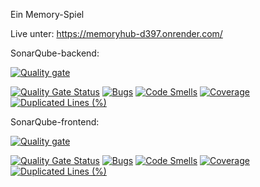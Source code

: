Ein Memory-Spiel

Live unter: https://memoryhub-d397.onrender.com/

SonarQube-backend:


[![Quality gate](https://sonarcloud.io/api/project_badges/quality_gate?project=ropold_MemoryHub-backend)](https://sonarcloud.io/summary/new_code?id=ropold_MemoryHub-backend)


[![Quality Gate Status](https://sonarcloud.io/api/project_badges/measure?project=ropold_MemoryHub-backend&metric=alert_status)](https://sonarcloud.io/summary/new_code?id=ropold_MemoryHub-backend)
[![Bugs](https://sonarcloud.io/api/project_badges/measure?project=ropold_MemoryHub-backend&metric=bugs)](https://sonarcloud.io/summary/new_code?id=ropold_MemoryHub-backend)
[![Code Smells](https://sonarcloud.io/api/project_badges/measure?project=ropold_MemoryHub-backend&metric=code_smells)](https://sonarcloud.io/summary/new_code?id=ropold_MemoryHub-backend)
[![Coverage](https://sonarcloud.io/api/project_badges/measure?project=ropold_MemoryHub-backend&metric=coverage)](https://sonarcloud.io/summary/new_code?id=ropold_MemoryHub-backend)
[![Duplicated Lines (%)](https://sonarcloud.io/api/project_badges/measure?project=ropold_MemoryHub-backend&metric=duplicated_lines_density)](https://sonarcloud.io/summary/new_code?id=ropold_MemoryHub-backend)


SonarQube-frontend:

[![Quality gate](https://sonarcloud.io/api/project_badges/quality_gate?project=ropold_MemoryHub-frontend)](https://sonarcloud.io/summary/new_code?id=ropold_MemoryHub-frontend)


[![Quality Gate Status](https://sonarcloud.io/api/project_badges/measure?project=ropold_MemoryHub-frontend&metric=alert_status)](https://sonarcloud.io/summary/new_code?id=ropold_MemoryHub-frontend)
[![Bugs](https://sonarcloud.io/api/project_badges/measure?project=ropold_MemoryHub-frontend&metric=bugs)](https://sonarcloud.io/summary/new_code?id=ropold_MemoryHub-frontend)
[![Code Smells](https://sonarcloud.io/api/project_badges/measure?project=ropold_MemoryHub-frontend&metric=code_smells)](https://sonarcloud.io/summary/new_code?id=ropold_MemoryHub-frontend)
[![Coverage](https://sonarcloud.io/api/project_badges/measure?project=ropold_MemoryHub-frontend&metric=coverage)](https://sonarcloud.io/summary/new_code?id=ropold_MemoryHub-frontend)
[![Duplicated Lines (%)](https://sonarcloud.io/api/project_badges/measure?project=ropold_MemoryHub-frontend&metric=duplicated_lines_density)](https://sonarcloud.io/summary/new_code?id=ropold_MemoryHub-frontend)
